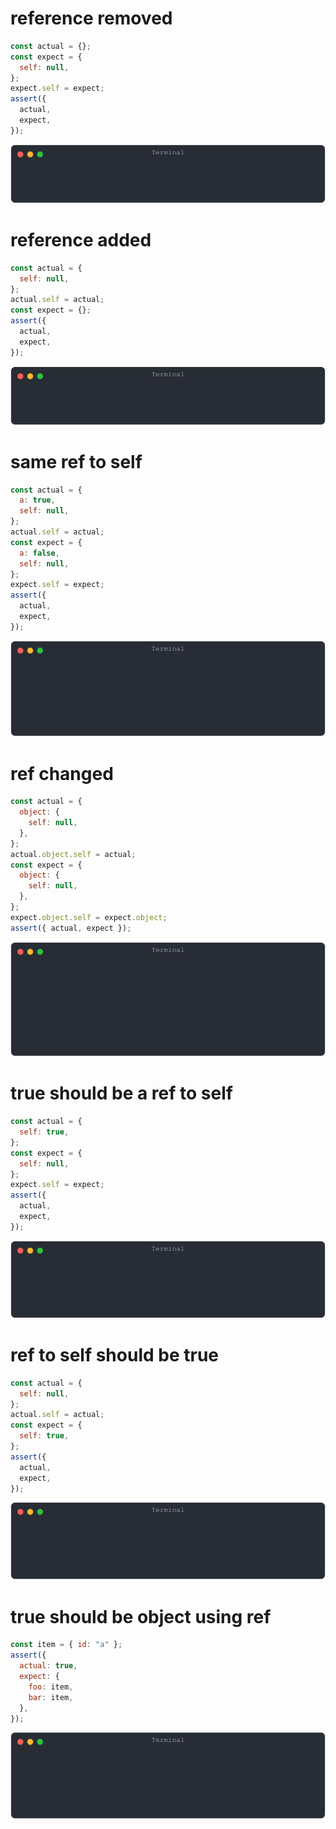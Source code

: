 # reference removed

```js
const actual = {};
const expect = {
  self: null,
};
expect.self = expect;
assert({
  actual,
  expect,
});
```

![img](<./ref/reference removed.svg>)

# reference added

```js
const actual = {
  self: null,
};
actual.self = actual;
const expect = {};
assert({
  actual,
  expect,
});
```

![img](<./ref/reference added.svg>)

# same ref to self

```js
const actual = {
  a: true,
  self: null,
};
actual.self = actual;
const expect = {
  a: false,
  self: null,
};
expect.self = expect;
assert({
  actual,
  expect,
});
```

![img](<./ref/same ref to self.svg>)

# ref changed

```js
const actual = {
  object: {
    self: null,
  },
};
actual.object.self = actual;
const expect = {
  object: {
    self: null,
  },
};
expect.object.self = expect.object;
assert({ actual, expect });
```

![img](<./ref/ref changed.svg>)

# true should be a ref to self

```js
const actual = {
  self: true,
};
const expect = {
  self: null,
};
expect.self = expect;
assert({
  actual,
  expect,
});
```

![img](<./ref/true should be a ref to self.svg>)

# ref to self should be true

```js
const actual = {
  self: null,
};
actual.self = actual;
const expect = {
  self: true,
};
assert({
  actual,
  expect,
});
```

![img](<./ref/ref to self should be true.svg>)

# true should be object using ref

```js
const item = { id: "a" };
assert({
  actual: true,
  expect: {
    foo: item,
    bar: item,
  },
});
```

![img](<./ref/true should be object using ref.svg>)

